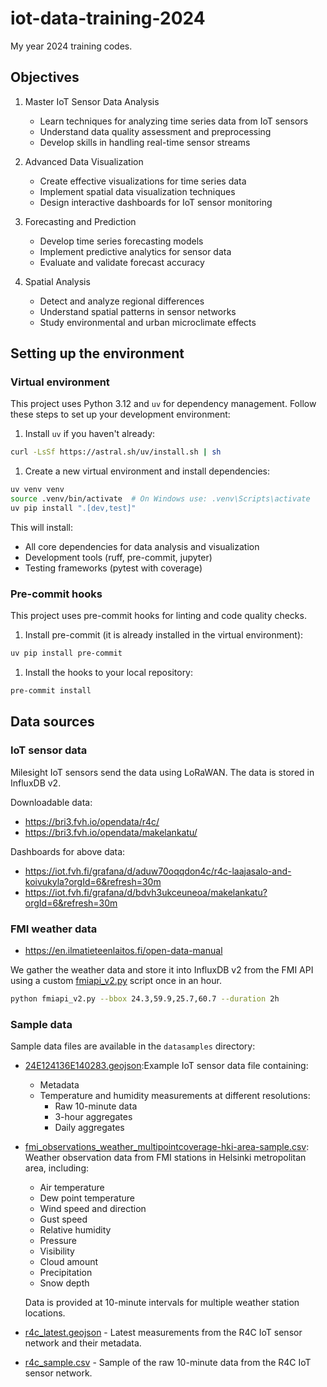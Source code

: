# iot-data-training-2024
My year 2024 training codes.

## Objectives

1. Master IoT Sensor Data Analysis
   - Learn techniques for analyzing time series data from IoT sensors
   - Understand data quality assessment and preprocessing
   - Develop skills in handling real-time sensor streams

1. Advanced Data Visualization
   - Create effective visualizations for time series data
   - Implement spatial data visualization techniques
   - Design interactive dashboards for IoT sensor monitoring

1. Forecasting and Prediction
   - Develop time series forecasting models
   - Implement predictive analytics for sensor data
   - Evaluate and validate forecast accuracy

1. Spatial Analysis
   - Detect and analyze regional differences
   - Understand spatial patterns in sensor networks
   - Study environmental and urban microclimate effects

## Setting up the environment

### Virtual environment

This project uses Python 3.12 and `uv` for dependency management. Follow these steps to set up your development environment:

1. Install `uv` if you haven't already:
```bash
curl -LsSf https://astral.sh/uv/install.sh | sh
```

1. Create a new virtual environment and install dependencies:
```bash
uv venv venv
source .venv/bin/activate  # On Windows use: .venv\Scripts\activate
uv pip install ".[dev,test]"
```

This will install:
- All core dependencies for data analysis and visualization
- Development tools (ruff, pre-commit, jupyter)
- Testing frameworks (pytest with coverage)

### Pre-commit hooks

This project uses pre-commit hooks for linting and code quality checks.

1. Install pre-commit (it is already installed in the virtual environment):
```bash
uv pip install pre-commit
```

1. Install the hooks to your local repository:
```bash
pre-commit install
```

## Data sources

### IoT sensor data

Milesight IoT sensors send the data using LoRaWAN. The data is stored in InfluxDB v2.

Downloadable data:
- https://bri3.fvh.io/opendata/r4c/
- https://bri3.fvh.io/opendata/makelankatu/

Dashboards for above data:
- https://iot.fvh.fi/grafana/d/aduw70oqqdon4c/r4c-laajasalo-and-koivukyla?orgId=6&refresh=30m
- https://iot.fvh.fi/grafana/d/bdvh3ukceuneoa/makelankatu?orgId=6&refresh=30m

### FMI weather data

- https://en.ilmatieteenlaitos.fi/open-data-manual

We gather the weather data and store it into InfluxDB v2
from the FMI API using a custom
[fmiapi_v2.py](https://github.com/VekotinVerstas/DataManagementScripts/blob/master/FmiAPI/fmiapi_v2.py)
script once in an hour.


```bash
python fmiapi_v2.py --bbox 24.3,59.9,25.7,60.7 --duration 2h
```

### Sample data

Sample data files are available in the `datasamples` directory:
- [24E124136E140283.geojson](datasamples/24E124136E140283.geojson):Example IoT sensor data file containing:
  - Metadata
  - Temperature and humidity measurements at different resolutions:
    - Raw 10-minute data
    - 3-hour aggregates
    - Daily aggregates
- [fmi_observations_weather_multipointcoverage-hki-area-sample.csv](datasamples/fmi_observations_weather_multipointcoverage-hki-area-sample.csv): Weather observation data from FMI stations in Helsinki metropolitan area, including:
  - Air temperature
  - Dew point temperature
  - Wind speed and direction
  - Gust speed
  - Relative humidity
  - Pressure
  - Visibility
  - Cloud amount
  - Precipitation
  - Snow depth

  Data is provided at 10-minute intervals for multiple weather station locations.
- [r4c_latest.geojson](datasamples/r4c_latest.geojson) - Latest measurements from the R4C IoT sensor network and their metadata.
- [r4c_sample.csv](datasamples/r4c_sample.csv) - Sample of the raw 10-minute data from the R4C IoT sensor network.
